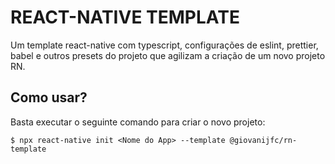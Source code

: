 # REACT-NATIVE TEMPLATE

Um template react-native com typescript, configurações de eslint, prettier, babel e outros presets do projeto que agilizam a criação de um novo projeto RN.

## Como usar?

Basta executar o seguinte comando para criar o novo projeto:

```
$ npx react-native init <Nome do App> --template @giovanijfc/rn-template
```
